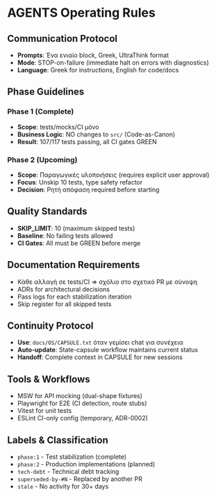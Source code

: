 # AGENTS Operating Rules

## Communication Protocol
- **Prompts**: Ένα ενιαίο block, Greek, UltraThink format
- **Mode**: STOP-on-failure (immediate halt on errors with diagnostics)
- **Language**: Greek for instructions, English for code/docs

## Phase Guidelines

### Phase 1 (Complete)
- **Scope**: tests/mocks/CI μόνο
- **Business Logic**: NO changes to `src/` (Code-as-Canon)
- **Result**: 107/117 tests passing, all CI gates GREEN

### Phase 2 (Upcoming)
- **Scope**: Παραγωγικές υλοποιήσεις (requires explicit user approval)
- **Focus**: Unskip 10 tests, type safety refactor
- **Decision**: Ρητή απόφαση required before starting

## Quality Standards
- **SKIP_LIMIT**: 10 (maximum skipped tests)
- **Baseline**: No failing tests allowed
- **CI Gates**: All must be GREEN before merge

## Documentation Requirements
- Κάθε αλλαγή σε tests/CI ⇒ σχόλιο στο σχετικό PR με σύνοψη
- ADRs for architectural decisions
- Pass logs for each stabilization iteration
- Skip register for all skipped tests

## Continuity Protocol
- **Use**: `docs/OS/CAPSULE.txt` όταν γεμίσει chat για συνέχεια
- **Auto-update**: State-capsule workflow maintains current status
- **Handoff**: Complete context in CAPSULE for new sessions

## Tools & Workflows
- MSW for API mocking (dual-shape fixtures)
- Playwright for E2E (CI detection, route stubs)
- Vitest for unit tests
- ESLint CI-only config (temporary, ADR-0002)

## Labels & Classification
- `phase:1` - Test stabilization (complete)
- `phase:2` - Production implementations (planned)
- `tech-debt` - Technical debt tracking
- `superseded-by-#N` - Replaced by another PR
- `stale` - No activity for 30+ days
